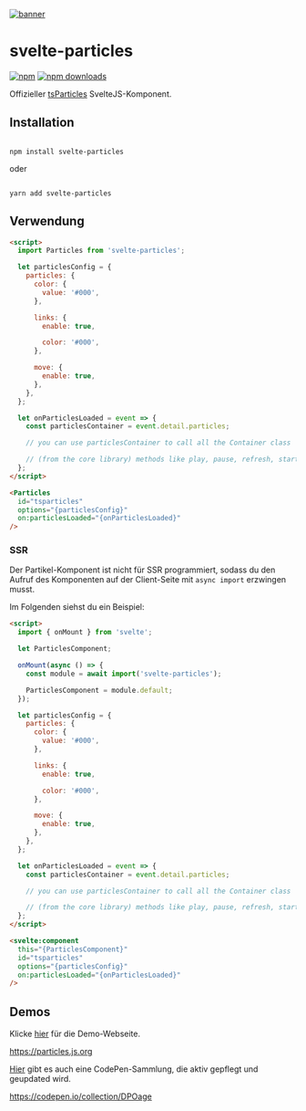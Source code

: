 [![banner](https://particles.js.org/images/banner2.png)](https://particles.js.org)

# svelte-particles

[![npm](https://img.shields.io/npm/v/svelte-particles)](https://www.npmjs.com/package/svelte-particles) [![npm downloads](https://img.shields.io/npm/dm/svelte-particles)](https://www.npmjs.com/package/svelte-particles)

Offizieller [tsParticles](https://github.com/matteobruni/tsparticles) SvelteJS-Komponent.

## Installation

```shell

npm install svelte-particles

```

oder

```shell

yarn add svelte-particles

```

## Verwendung

```html
<script>
  import Particles from 'svelte-particles';

  let particlesConfig = {
    particles: {
      color: {
        value: '#000',
      },

      links: {
        enable: true,

        color: '#000',
      },

      move: {
        enable: true,
      },
    },
  };

  let onParticlesLoaded = event => {
    const particlesContainer = event.detail.particles;

    // you can use particlesContainer to call all the Container class

    // (from the core library) methods like play, pause, refresh, start, stop
  };
</script>

<Particles
  id="tsparticles"
  options="{particlesConfig}"
  on:particlesLoaded="{onParticlesLoaded}"
/>
```

### SSR

Der Partikel-Komponent ist nicht für SSR programmiert, sodass du den Aufruf des Komponenten auf der Client-Seite mit `async import` erzwingen musst.

Im Folgenden siehst du ein Beispiel:

```html
<script>
  import { onMount } from 'svelte';

  let ParticlesComponent;

  onMount(async () => {
    const module = await import('svelte-particles');

    ParticlesComponent = module.default;
  });

  let particlesConfig = {
    particles: {
      color: {
        value: '#000',
      },

      links: {
        enable: true,

        color: '#000',
      },

      move: {
        enable: true,
      },
    },
  };

  let onParticlesLoaded = event => {
    const particlesContainer = event.detail.particles;

    // you can use particlesContainer to call all the Container class

    // (from the core library) methods like play, pause, refresh, start, stop
  };
</script>

<svelte:component
  this="{ParticlesComponent}"
  id="tsparticles"
  options="{particlesConfig}"
  on:particlesLoaded="{onParticlesLoaded}"
/>
```

## Demos

Klicke [hier](https://particles.js.org) für die Demo-Webseite.

<https://particles.js.org>

[Hier](https://codepen.io/collection/DPOage) gibt es auch eine CodePen-Sammlung, die aktiv gepflegt und geupdated wird.

<https://codepen.io/collection/DPOage>
